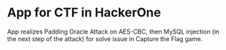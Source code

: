 # App for CTF in HackerOne

App realizes Padding Oracle Attack on AES-CBC, then MySQL injection (in the next step of the attack) for solve issue in Capture the Flag game.
